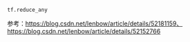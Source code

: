 



```
tf.reduce_any
```




参考：https://blog.csdn.net/lenbow/article/details/52181159、https://blog.csdn.net/lenbow/article/details/52152766



